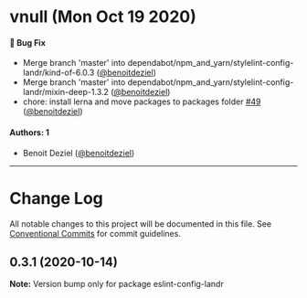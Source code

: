 # vnull (Mon Oct 19 2020)

#### 🐛 Bug Fix

- Merge branch 'master' into dependabot/npm_and_yarn/stylelint-config-landr/kind-of-6.0.3 ([@benoitdeziel](https://github.com/benoitdeziel))
- Merge branch 'master' into dependabot/npm_and_yarn/stylelint-config-landr/mixin-deep-1.3.2 ([@benoitdeziel](https://github.com/benoitdeziel))
- chore: install lerna and move packages to packages folder [#49](https://github.com/LandrAudio/linting-and-formatting/pull/49) ([@benoitdeziel](https://github.com/benoitdeziel))

#### Authors: 1

- Benoit Deziel ([@benoitdeziel](https://github.com/benoitdeziel))

---

# Change Log

All notable changes to this project will be documented in this file.
See [Conventional Commits](https://conventionalcommits.org) for commit guidelines.

## 0.3.1 (2020-10-14)

**Note:** Version bump only for package eslint-config-landr
